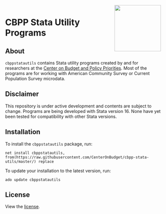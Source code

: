 <img align="right" width="150" src="https://www.cbpp.org/sites/all/themes/custom/cbpp/logo.png">

# CBPP Stata Utility Programs

## About

`cbppstatautils` contains Stata utility programs created by and for researchers at the [Center on Budget and Policy Priorities](https://www.cbpp.org). Most of the programs are for working with American Community Survey or Current Population Survey microdata.

## Disclaimer

This repository is under active development and contents are subject to change. Programs are being developed with Stata version 16. None have yet been tested for compatibility with other Stata versions.

## Installation

To install the `cbppstatautils` package, run:
```
net install cbppstatautils, from(https://raw.githubusercontent.com/CenterOnBudget/cbpp-stata-utils/master/) replace
```
To update your installation to the latest version, run:
```
ado update cbppstatautils
```

## License
View the [license](https://github.com/CenterOnBudget/cbpp-stata-utils/blob/master/LICENSE).


